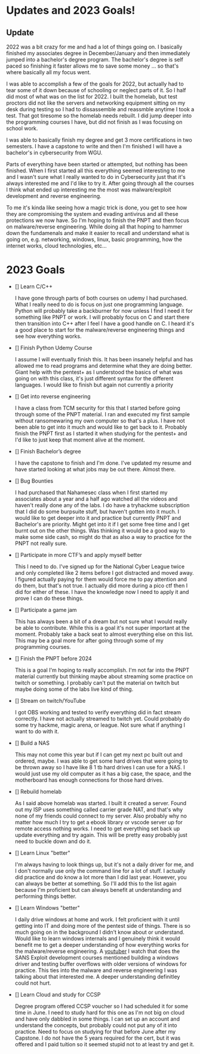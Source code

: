 # Updates and 2023 Goals!

## Update

2022 was a bit crazy for me and had a lot of things going on. I basically finished my associates degree in December/January and then immediately jumped into a bachelor's degree program. The bachelor's degree is self paced so finishing it faster allows me to save some money ... so that's where basically all my focus went. 
  
I was able to accomplish a few of the goals for 2022, but actually had to tear some of it down because of schooling or neglect parts of it. So I half did most of what was on the list for 2022. I built the homelab, but test proctors did not like the servers and networking equipment sitting on my desk during testing so I had to dissassemble and reassmble anytime I took a test. That got tiresome so the homelab needs rebuilt. I did jump deeper into the programming courses I have, but did not finish as I was focusing on school work.

I was able to basically finish my degree and get 3 more certifications in two semesters. I have a capstone to write and then I'm finished I will have a bachelor's in cybersecurity from WGU. 

Parts of everything have been started or attempted, but nothing has been finished. When I first started all this everything seemed interesting to me and I wasn't sure what I really wanted to do in Cybersecurity just that it's always interested me and I'd like to try it. After going through all the courses I think what ended up interesting me the most was malware/exploit development and reverse engineering. 

To me it's kinda like seeing how a magic trick is done, you get to see how they are compromising the system and evading antivirus and all these protections we now have. So I'm hoping to finish the PNPT and then focus on malware/reverse engineering. While doing all that hoping to hammer down the fundamenals and make it easier to recall and understand what is going on, e.g. networking, windows, linux, basic programming, how the internet works, cloud technologies, etc...

# 2023 Goals

- [] Learn C/C++

    I have gone through parts of both courses on udemy I had purchased. What I really need to do is focus on just one programming language. Python will probably take a backburner for now unless I find I need it for something like PNPT or work. I will probably focus on C and start there then transition into C++ after I feel I have a good handle on C. I heard it's a good place to start for the malware/reverse engineering things and see how everything works. 

- [] Finish Python Udemy Course

    I assume I will eventually finish this. It has been insanely helpful and has allowed me to read programs and determine what they are doing better. Giant help with the pentest+ as I understood the basics of what was going on with this class, it's just different syntax for the different languages. I would like to finish but again not currently a priority

- [] Get into reverse engineering

    I have a class from TCM security for this that I started before going through some of the PNPT material. I ran and executed my first sample without ransomewaring my own computer so that's a plus. I have not been able to get into it much and would like to get back to it. Probably finish the PNPT first as I started it when studying for the pentest+ and I'd like to just keep that moment alive at the moment. 

- [] Finish Bachelor’s degree

    I have the capstone to finish and I'm done. I've updated my resume and have started looking at what jobs may be out there. Almost there. 

- [] Bug Bounties

    I had purchased that Nahamesec class when I first started my associates about a year and a half ago watched all the videos and haven't really done any of the labs. I do have a tryhackme subscription that I did do some burpsuite stuff, but haven't gotten into it much. I would like to get deeper into it and practice but currently PNPT and Bachelor's are priority. Might get into it if I get some free time and I get burnt out on the other things. Was thinking it would be a good way to make some side cash, so might do that as also a way to practice for the PNPT not really sure. 

- [] Participate in more CTF’s and apply myself better

    This I need to do. I've signed up for the National Cyber League twice and only completed like 2 items before I got distracted and moved away. I figured actually paying for them would force me to pay attention and do them, but that's not true. I actually did more during a pico ctf then I did for either of these. I have the knowledge now I need to apply it and prove I can do these things. 

- [] Participate a game jam

    This has always been a bit of a dream but not sure what I would really be able to contribute. While this is a goal it's not super important at the moment. Probably take a back seat to almost everything else on this list. This may be a goal more for after going through some of my programming courses. 

- [] Finish the PNPT before 2024

    This is a goal I'm hoping to really accomplish. I'm not far into the PNPT material currently but thinking maybe about streaming some practice on twitch or something. I probably can't put the material on twitch but maybe doing some of the labs live kind of thing. 

- [] Stream on twitch/YouTube

    I got OBS working and tested to verify everything did in fact stream correctly. I have not actually streamed to twitch yet. Could probably do some try hackme, magic arena, or league. Not sure what if anything I want to do with it.  

- [] Build a NAS

    This may not come this year but if I can get my next pc built out and ordered, maybe. I was able to get some hard drives that were going to be thrown away so I have like 8 1 tb hard drives I can use for a NAS. I would just use my old computer as it has a big case, the space, and the motherboard has enough connections for those hard drives. 

- [] Rebuild homelab

    As I said above homelab was started. I built it created a server. Found out my ISP uses something called carrier grade NAT, and that's why none of my friends could connect to my server. Also probably why no matter how much I try to get a ebook library or vscode server up for remote access nothing works. I need to get everything set back up update everything and try again. This will be pretty easy probably just need to buckle down and do it. 

- [] Learn Linux "better"

    I'm always having to look things up, but it's not a daily driver for me, and I don't normally use only the command line for a lot of stuff. I actually did practice and do know a lot more than I did last year. However, you can always be better at something. So I'll add this to the list again because I'm proficient but can always benefit at understanding and performing things better. 

- [] Learn Windows "better"

    I daily drive windows at home and work. I felt proficient with it until getting into IT and doing more of the pentest side of things. There is so much going on in the background I didn't know about or understand. Would like to learn windows internals and I genuinely think it would benefit me to get a deeper understanding of how everything works for the malware/reverse engineering. A [youtuber](https://www.youtube.com/@OffByOneSecurity) I watch that does the SANS Exploit development courses mentioned building a windows driver and testing buffer overflows with older versions of windows for practice. This ties into the malware and reverse engineering I was talking about that interested me. A deeper understanding definitley could not hurt. 

- [] Learn Cloud and study for CCSP

    Degree program offered CCSP voucher so I had scheduled it for some time in June. I need to study hard for this one as I'm not big on cloud and have only dabbled in some things. I can set up an account and understand the concepts, but probably could not put any of it into practice. Need to focus on studying for that before June after my Capstone. I do not have the 5 years required for the cert, but it was offered and I paid tuition so it seemed stupid not to at least try and get it. 